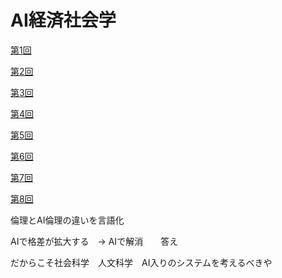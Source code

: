 # AI経済社会学

[第1回](AI%E7%B5%8C%E6%B8%88%E7%A4%BE%E4%BC%9A%E5%AD%A6%2011a36c537bb64378ba7cb7ca46af4920/%E7%AC%AC1%E5%9B%9E%205c7bd669a7a942efb268ee42356ca566.md)

[第2回](AI%E7%B5%8C%E6%B8%88%E7%A4%BE%E4%BC%9A%E5%AD%A6%2011a36c537bb64378ba7cb7ca46af4920/%E7%AC%AC2%E5%9B%9E%20e4b7a1070238471cb4a8f9db67fc7521.md)

[第3回](AI%E7%B5%8C%E6%B8%88%E7%A4%BE%E4%BC%9A%E5%AD%A6%2011a36c537bb64378ba7cb7ca46af4920/%E7%AC%AC3%E5%9B%9E%2017e00d69b6be447096f678b80242c7c3.md)

[第4回](AI%E7%B5%8C%E6%B8%88%E7%A4%BE%E4%BC%9A%E5%AD%A6%2011a36c537bb64378ba7cb7ca46af4920/%E7%AC%AC4%E5%9B%9E%20a4876c170d544379bac4802a33afba8d.md)

[第5回](AI%E7%B5%8C%E6%B8%88%E7%A4%BE%E4%BC%9A%E5%AD%A6%2011a36c537bb64378ba7cb7ca46af4920/%E7%AC%AC5%E5%9B%9E%204f03c4a1d473420999be331a53c85c7d.md)

[第6回](AI%E7%B5%8C%E6%B8%88%E7%A4%BE%E4%BC%9A%E5%AD%A6%2011a36c537bb64378ba7cb7ca46af4920/%E7%AC%AC6%E5%9B%9E%207e33e108b6504e8a9b4aa6ae50a58b38.md)

[第7回](AI%E7%B5%8C%E6%B8%88%E7%A4%BE%E4%BC%9A%E5%AD%A6%2011a36c537bb64378ba7cb7ca46af4920/%E7%AC%AC7%E5%9B%9E%209a3e53847cb84c2ea75cd5bb6a0fef81.md)

[第8回](AI%E7%B5%8C%E6%B8%88%E7%A4%BE%E4%BC%9A%E5%AD%A6%2011a36c537bb64378ba7cb7ca46af4920/%E7%AC%AC8%E5%9B%9E%20f1c372e074b046b49012cb6f650ef4d3.md)

倫理とAI倫理の違いを言語化

AIで格差が拡大する　→ AIで解消　　答え

だからこそ社会科学　人文科学　AI入りのシステムを考えるべきや